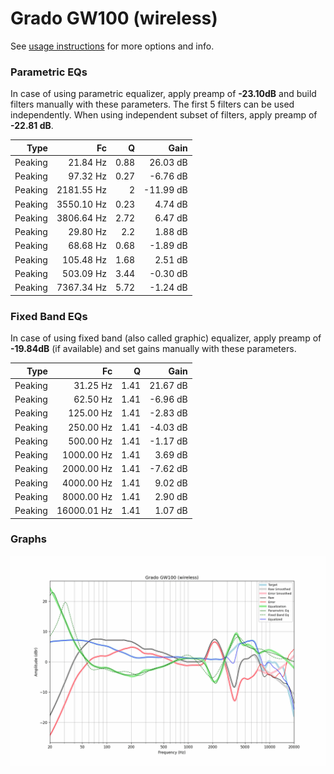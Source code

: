 # Grado GW100 (wireless)
See [usage instructions](https://github.com/jaakkopasanen/AutoEq#usage) for more options and info.

### Parametric EQs
In case of using parametric equalizer, apply preamp of **-23.10dB** and build filters manually
with these parameters. The first 5 filters can be used independently.
When using independent subset of filters, apply preamp of **-22.81 dB**.

| Type    | Fc         |    Q | Gain      |
|--------:|-----------:|-----:|----------:|
| Peaking | 21.84 Hz   | 0.88 | 26.03 dB  |
| Peaking | 97.32 Hz   | 0.27 | -6.76 dB  |
| Peaking | 2181.55 Hz | 2    | -11.99 dB |
| Peaking | 3550.10 Hz | 0.23 | 4.74 dB   |
| Peaking | 3806.64 Hz | 2.72 | 6.47 dB   |
| Peaking | 29.80 Hz   | 2.2  | 1.88 dB   |
| Peaking | 68.68 Hz   | 0.68 | -1.89 dB  |
| Peaking | 105.48 Hz  | 1.68 | 2.51 dB   |
| Peaking | 503.09 Hz  | 3.44 | -0.30 dB  |
| Peaking | 7367.34 Hz | 5.72 | -1.24 dB  |

### Fixed Band EQs
In case of using fixed band (also called graphic) equalizer, apply preamp of **-19.84dB**
(if available) and set gains manually with these parameters.

| Type    | Fc          |    Q | Gain     |
|--------:|------------:|-----:|---------:|
| Peaking | 31.25 Hz    | 1.41 | 21.67 dB |
| Peaking | 62.50 Hz    | 1.41 | -6.96 dB |
| Peaking | 125.00 Hz   | 1.41 | -2.83 dB |
| Peaking | 250.00 Hz   | 1.41 | -4.03 dB |
| Peaking | 500.00 Hz   | 1.41 | -1.17 dB |
| Peaking | 1000.00 Hz  | 1.41 | 3.69 dB  |
| Peaking | 2000.00 Hz  | 1.41 | -7.62 dB |
| Peaking | 4000.00 Hz  | 1.41 | 9.02 dB  |
| Peaking | 8000.00 Hz  | 1.41 | 2.90 dB  |
| Peaking | 16000.01 Hz | 1.41 | 1.07 dB  |

### Graphs
![](./Grado%20GW100%20(wireless).png)